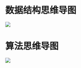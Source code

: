 # 数据结构思维导图

![](https://tva1.sinaimg.cn/large/006tNbRwly1g9porn0qrdj31010u0wjn.jpg)



# 算法思维导图

![](https://tva1.sinaimg.cn/large/006tNbRwly1g9pp12dc1sj314j0kj777.jpg) 